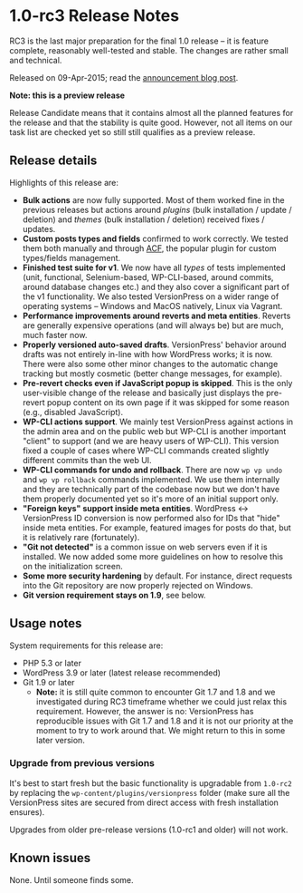 # 1.0-rc3 Release Notes

RC3 is the last major preparation for the final 1.0 release – it is feature complete, reasonably well-tested and stable. The changes are rather small and technical.

Released on 09-Apr-2015; read the [announcement blog post](https://blog.versionpress.net/2015/04/1-0-rc3-released-and-available-for-anyone-to-test/).


<div class="note">
  <p><strong>Note: this is a preview release</strong></p>
  <p>Release Candidate means that it contains almost all the planned features for the release and that the stability is quite good. However, not all items on our task list are checked yet so still still qualifies as a preview release.</p>
</div>


## Release details

Highlights of this release are:

 - **Bulk actions** are now fully supported. Most of them worked fine in the previous releases but actions around *plugins* (bulk installation / update / deletion) and *themes* (bulk installation / deletion) received fixes / updates.
 - **Custom posts types and fields** confirmed to work correctly. We tested them both manually and through [ACF](http://www.advancedcustomfields.com/), the popular plugin for custom types/fields management.
 - **Finished test suite for v1**. We now have all *types* of tests implemented (unit, functional, Selenium-based, WP-CLI-based, around commits, around database changes etc.) and they also cover a significant part of the v1 functionality. We also tested VersionPress on a wider range of operating systems – Windows and MacOS natively, Linux via Vagrant.
 - **Performance improvements around reverts and meta entities**. Reverts are generally expensive operations (and will always be) but are much, much faster now.
 - **Properly versioned auto-saved drafts**. VersionPress' behavior around drafts was not entirely in-line with how WordPress works; it is now. There were also some other minor changes to the automatic change tracking but mostly cosmetic (better change messages, for example).
 - **Pre-revert checks even if JavaScript popup is skipped**. This is the only user-visible change of the release and basically just displays the pre-revert popup content on its own page if it was skipped for some reason (e.g., disabled JavaScript).
 - **WP-CLI actions support**. We mainly test VersionPress against actions in the admin area and on the public web but WP-CLI is another important "client" to support (and we are heavy users of WP-CLI). This version fixed a couple of cases where WP-CLI commands created slightly different commits than the web UI.
 - **WP-CLI commands for undo and rollback**. There are now `wp vp undo` and `wp vp rollback` commands implemented. We use them internally and they are technically part of the codebase now but we don't have them properly documented yet so it's more of an initial support only.
 - **"Foreign keys" support inside meta entities**. WordPress <-> VersionPress ID conversion is now performed also for IDs that "hide" inside meta entities. For example, featured images for posts do that, but it is relatively rare (fortunately).
 - **"Git not detected"** is a common issue on web servers even if it is installed. We now added some more guidelines on how to resolve this on the initialization screen.
 - **Some more security hardening** by default. For instance, direct requests into the Git repository are now properly rejected on Windows.
 - **Git version requirement stays on 1.9**, see below.

## Usage notes

System requirements for this release are:

* PHP 5.3 or later
* WordPress 3.9 or later (latest release recommended)
* Git 1.9 or later
    * **Note:** it is still quite common to encounter Git 1.7 and 1.8 and we investigated during RC3 timeframe whether we could just relax this requirement. However, the answer is no: VersionPress has reproducible issues with Git 1.7 and 1.8 and it is not our priority at the moment to try to work around that. We might return to this in some later version.


### Upgrade from previous versions 

It's best to start fresh but the basic functionality is upgradable from `1.0-rc2` by replacing the `wp-content/plugins/versionpress` folder (make sure all the VersionPress sites are secured from direct access with fresh installation ensures).

Upgrades from older pre-release versions (1.0-rc1 and older) will not work.


## Known issues ##

None. Until someone finds some.
